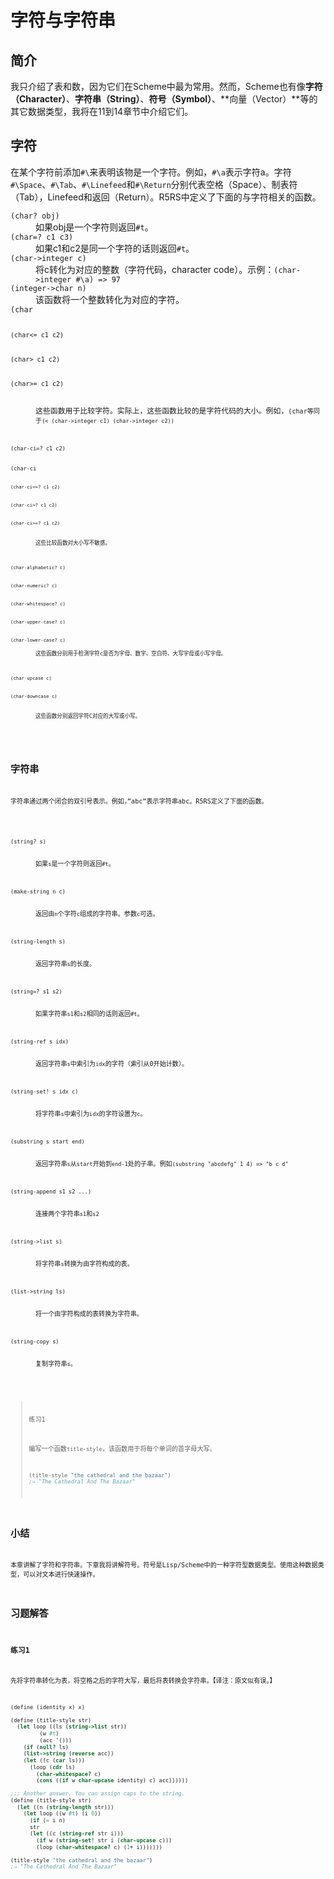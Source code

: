 # 字符与字符串

## 简介

我只介绍了表和数，因为它们在Scheme中最为常用。然而，Scheme也有像**字符（Character）**、**字符串（String）**、**符号（Symbol）**、**向量（Vector）**等的其它数据类型，我将在11到14章节中介绍它们。

## 字符

在某个字符前添加`#\`来表明该物是一个字符。例如，`#\a`表示字符a。字符`#\Space`、`#\Tab`、`#\Linefeed`和`#\Return`分别代表空格（Space）、制表符（Tab），Linefeed和返回（Return）。R5RS中定义了下面的与字符相关的函数。

<dl>
  <dt><code>(char? obj)</code></dt>
  <dd>如果obj是一个字符则返回<code>#t</code>。</dd>

  <dt><code>(char=? c1 c3)</code></dt>
  <dd>如果c1和c2是同一个字符的话则返回<code>#t</code>。</dd>

  <dt><code>(char->integer c)</code></dt>
  <dd>将c转化为对应的整数（字符代码，character code）。示例：<code>(char->integer #\a) => 97</code></dd>

  <dt><code>(integer->char n)</code></dt>
  <dd>该函数将一个整数转化为对应的字符。</dd>

  <dt><code>(char<? c1 c2)</code></dt>
  <dt><code>(char<= c1 c2)</code></dt>
  <dt><code>(char> c1 c2)</code></dt>
  <dt><code>(char>= c1 c2)</code></dt>
  <dd>这些函数用于比较字符。实际上，这些函数比较的是字符代码的大小。例如，<code>(char<? c1 c2)</code>等同于<code>(< (char->integer c1) (char->integer c2))</code></dd>

  <dt><code>(char-ci=? c1 c2)</code></dt>
  <dt><code>(char-ci<? c1 c2)</code></dt>
  <dt><code>(char-ci<=? c1 c2)</code></dt> 
  <dt><code>(char-ci>? c1 c2)</code></dt>
  <dt><code>(char-ci>=? c1 c2)</code></dt>
  <dd>这些比较函数对大小写不敏感。</dd>

  <dt><code>(char-alphabetic? c)</code></dt>
  <dt><code>(char-numeric? c)</code></dt>
  <dt><code>(char-whitespace? c)</code></dt>
  <dt><code>(char-upper-case? c)</code></dt>
  <dt><code>(char-lower-case? c)</code></dt>
<dd>这些函数分别用于检测字符c是否为字母、数字、空白符、大写字母或小写字母。</dd>

  <dt><code>(char-upcase c)</code></dt>
  <dt><code>(char-downcase c)</code></dt>
    <dd>这些函数分别返回字符C对应的大写或小写。</dd>
</dl>

## 字符串

字符串通过两个闭合的双引号表示。例如，”abc”表示字符串abc。R5RS定义了下面的函数。

<dl>
  <dt><code>(string? s)</code></dt>
  <dd>如果<code>s</code>是一个字符则返回<code>#t</code>。</dd>

  <dt><code>(make-string n c)</code></dt>
  <dd>返回由<code>n</code>个字符<code>c</code>组成的字符串。参数<code>c</code>可选。</dd>
  
  <dt><code>(string-length s)</code></dt>
  <dd>返回字符串<code>s</code>的长度。</dd>
  
  <dt><code>(string=? s1 s2)</code></dt>
  <dd>如果字符串<code>s1</code>和<code>s2</code>相同的话则返回<code>#t</code>。</dd>

  <dt><code>(string-ref s idx)</code></dt>
  <dd>返回字符串<code>s</code>中索引为<code>idx</code>的字符（索引从0开始计数）。</dd>

  <dt><code>(string-set! s idx c)</code></dt>
  <dd>将字符串<code>s</code>中索引为<code>idx</code>的字符设置为<code>c</code>。</dd>

  <dt><code>(substring s start end)</code></dt>
  <dd>返回字符串<code>s</code>从<code>start</code>开始到<code>end-1</code>处的子串。例如<code>(substring "abcdefg" 1 4) => "b c d"</code></dd>

  <dt><code>(string-append s1 s2 ...)</code></dt>
  <dd>连接两个字符串<code>s1</code>和<code>s2</code></dd>

  <dt><code>(string->list s)</code></dt>
  <dd>将字符串<code>s</code>转换为由字符构成的表。</dd>

  <dt><code>(list->string ls)</code></dt>
  <dd>将一个由字符构成的表转换为字符串。</dd>

  <dt><code>(string-copy s)</code></dt>
  <dd>复制字符串<code>s</code>。</dd>
</dl>

> 练习1
> 
> 编写一个函数`title-style`，该函数用于将每个单词的首字母大写。
>
> ```scheme
> (title-style "the cathedral and the bazaar")
> ;⇒ "The Cathedral And The Bazaar"
>```

## 小结

本章讲解了字符和字符串。下章我将讲解符号。符号是Lisp/Scheme中的一种字符型数据类型。使用这种数据类型，可以对文本进行快速操作。

## 习题解答

### 练习1

先将字符串转化为表，将空格之后的字符大写，最后将表转换会字符串。【译注：原文似有误。】

```scheme
(define (identity x) x)

(define (title-style str)
  (let loop ((ls (string->list str))
         (w #t)
         (acc '()))
    (if (null? ls)
    (list->string (reverse acc))
    (let ((c (car ls)))
      (loop (cdr ls)
        (char-whitespace? c)
        (cons ((if w char-upcase identity) c) acc))))))

;;; Another answer, You can assign caps to the string.
(define (title-style str)
  (let ((n (string-length str)))
    (let loop ((w #t) (i 0))
      (if (= i n)
      str
      (let ((c (string-ref str i)))
        (if w (string-set! str i (char-upcase c)))
        (loop (char-whitespace? c) (1+ i)))))))

(title-style "the cathedral and the bazaar")
;⇒ "The Cathedral And The Bazaar"
```
